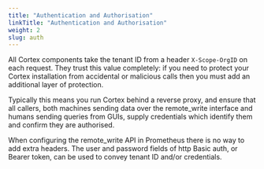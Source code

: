 ```yaml
---
title: "Authentication and Authorisation"
linkTitle: "Authentication and Authorisation"
weight: 2
slug: auth
---
```


All Cortex components take the tenant ID from a header `X-Scope-OrgID`
on each request. They trust this value completely: if you need to
protect your Cortex installation from accidental or malicious calls
then you must add an additional layer of protection.

Typically this means you run Cortex behind a reverse proxy, and ensure
that all callers, both machines sending data over the remote_write
interface and humans sending queries from GUIs, supply credentials
which identify them and confirm they are authorised.

When configuring the remote_write API in Prometheus there is no way to
add extra headers. The user and password fields of http Basic auth, or
Bearer token, can be used to convey tenant ID and/or credentials.
